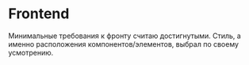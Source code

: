 # Frontend

Минимальные требования к фронту считаю достигнутыми.
Стиль, а именно расположения компонентов/элементов, выбрал по своему усмотрению.